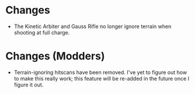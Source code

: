# Changes
- The Kinetic Arbiter and Gauss Rifle no longer ignore terrain when shooting at full charge.

# Changes (Modders)
- Terrain-ignoring hitscans have been removed. I've yet to figure out how to make this really work; this feature will be re-added in the future once I figure it out.